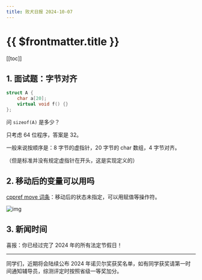 ```yaml
---
title: 败犬日报 2024-10-07
---
```


# {{ $frontmatter.title }}

[[toc]]

## 1. 面试题：字节对齐

```cpp
struct A {
    char a[20];
    virtual void f() {}
};
```

问 `sizeof(A)` 是多少？

只考虑 64 位程序，答案是 32。

一般来说按顺序是：8 字节的虚指针，20 字节的 char 数组，4 字节对齐。

（但是标准并没有规定虚指针在开头，这是实现定义的）

## 2. 移动后的变量可以用吗

[cppref move 词条](https://en.cppreference.com/w/cpp/utility/move)：移动后的状态未指定，可以用赋值等操作符。

![img](/img/2024-10-07-0.png)

## 3. 新闻时间

喜报：你已经过完了 2024 年的所有法定节假日！

***

同学们，近期将会陆续公布 2024 年诺贝尔奖获奖名单，如有同学获奖请第一时间通知辅导员，综测评定时按照省级一等奖加分。
